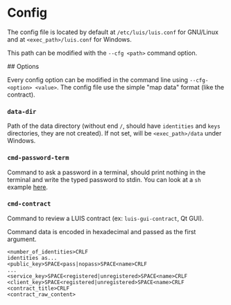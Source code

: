 
# Config

The config file is located by default at `/etc/luis/luis.conf` for GNU/Linux and at `<exec_path>/luis.conf` for Windows.

This path can be modified with the `--cfg <path>` command option.

## Options

Every config option can be modified in the command line using `--cfg-<option> <value>`.
The config file use the simple "map data" format (like the contract).

### `data-dir`

Path of the data directory (without end `/`, should have `identities` and `keys` directories, they are not created).
If not set, will be `<exec_path>/data` under Windows.

### `cmd-password-term`

Command to ask a password in a terminal, should print nothing in the terminal and write the typed password to stdin.
You can look at a `sh` example [here](../rsc/cmd_password_term.sh).

### `cmd-contract`

Command to review a LUIS contract (ex: `luis-gui-contract`, Qt GUI).

Command data is encoded in hexadecimal and passed as the first argument.

```
<number_of_identities>CRLF
identities as...
<public_key>SPACE<pass|nopass>SPACE<name>CRLF
...
<service_key>SPACE<registered|unregistered>SPACE<name>CRLF
<client_key>SPACE<registered|unregistered>SPACE<name>CRLF
<contract_title>CRLF
<contract_raw_content>
```

